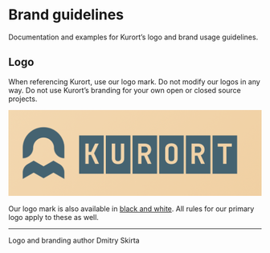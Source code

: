 # Brand guidelines

Documentation and examples for Kurort’s logo and brand usage guidelines.

## Logo

When referencing Kurort, use our logo mark. Do not modify our logos in any way. Do not use Kurort’s branding for your own open or closed source projects.


![Example Logo](https://github.com/kurort/brand/raw/main/example.png)


Our logo mark is also available in [black and white](https://github.com/kurort/brand/blob/main/kurort.svg). All rules for our primary logo apply to these as well.



-----
Logo and branding author Dmitry Skirta
